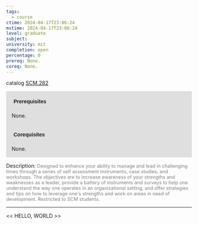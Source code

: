 ```yaml
---
tags:
  - course
ctime: 2024-04-17T23:06:24
mstime: 2024-04-17T23:06:24
level: graduate
subject: 
university: mit
completion: open
percentage: 0
prereq: None.
coreq: None.
---
```


catalog [SCM.282](http://student.mit.edu/catalog/mSCMa.html#SCM.282)

<span style="display: block; padding: 15px; background-color: rgb(100, 100, 100, 0.2);"><font id="m_prereq4249_0" style="display: block; font-family: Arial, sans-serif; font-weight: bold; padding: 5px">Prerequisites</font><br><span id="prereq4249_0">None.</span></span>
<span style="display: block; padding: 15px; background-color: rgb(100, 100, 100, 0.2);"><font id="m_coreq4249_0" style="display: block; font-family: Arial, sans-serif; font-weight: bold; padding: 5px">Corequisites</font><br><span id="coreq4249_0">None.</span></span>

<font style="">Description:</font>
<font style="color: grey; font-size: 0.8rem;">Designed to enhance your ability to manage and lead in challenging times through a series of self assessment instruments, case studies, and workshops. The objectives are to increase awareness of your strengths and weaknesses as a leader, provide a battery of instruments and surveys to help one understand the way one operates in an organizational setting, and offer strategies and tips on how to leverage one's strengths and work on areas in need of development. Restricted to SCM students.</font>



---

<< HELLO, WORLD >>
